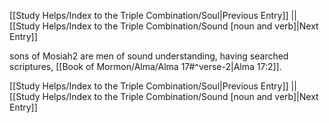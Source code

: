 [[Study Helps/Index to the Triple Combination/Soul|Previous Entry]]  ||  [[Study Helps/Index to the Triple Combination/Sound [noun and verb]|Next Entry]]

 sons of Mosiah2 are men of sound understanding, having searched scriptures, [[Book of Mormon/Alma/Alma 17#^verse-2|Alma 17:2]].

[[Study Helps/Index to the Triple Combination/Soul|Previous Entry]]  ||  [[Study Helps/Index to the Triple Combination/Sound [noun and verb]|Next Entry]]